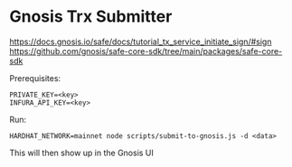 # Gnosis Trx Submitter

https://docs.gnosis.io/safe/docs/tutorial_tx_service_initiate_sign/#sign
https://github.com/gnosis/safe-core-sdk/tree/main/packages/safe-core-sdk

Prerequisites:

```
PRIVATE_KEY=<key>
INFURA_API_KEY=<key>
```

Run:

```
HARDHAT_NETWORK=mainnet node scripts/submit-to-gnosis.js -d <data>
```

This will then show up in the Gnosis UI
